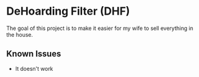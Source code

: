 # DeHoarding Filter (DHF)

The goal of this project is to make it easier for my wife to sell everything in the house.

## Known Issues

* It doesn't work
